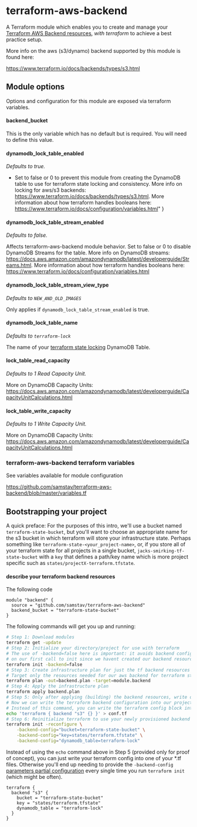 # terraform-aws-backend
A Terraform module which enables you to create and manage your [Terraform AWS Backend resources](https://www.terraform.io/docs/backends/types/s3.html), _with terraform_ to achieve a best practice setup.

More info on the aws (s3/dynamo) backend supported by this module is found here:

https://www.terraform.io/docs/backends/types/s3.html

## Module options

Options and configuration for this module are exposed via terraform variables.


#### backend_bucket

This is the only variable which has no default but is required. You will need to define this value. 

#### dynamodb_lock_table_enabled

_Defaults to true._

- Set to false or 0 to prevent this module from creating the DynamoDB table to use for terraform state locking and consistency. More info on locking for aws/s3 backends: https://www.terraform.io/docs/backends/types/s3.html. More information about how terraform handles booleans here: https://www.terraform.io/docs/configuration/variables.html"
}

#### dynamodb_lock_table_stream_enabled

_Defaults to false._

Affects terraform-aws-backend module behavior. Set to false or 0 to disable DynamoDB Streams for the table. More info on DynamoDB streams: https://docs.aws.amazon.com/amazondynamodb/latest/developerguide/Streams.html. More information about how terraform handles booleans here: https://www.terraform.io/docs/configuration/variables.html


#### dynamodb_lock_table_stream_view_type

_Defaults to `NEW_AND_OLD_IMAGES`_

Only applies if `dynamodb_lock_table_stream_enabled` is true.

#### dynamodb_lock_table_name

_Defaults to `terraform-lock`_

The name of your [terraform state locking](https://www.terraform.io/docs/state/locking.html) DynamoDB Table.

#### lock_table_read_capacity

_Defaults to 1 Read Capacity Unit._

More on DynamoDB Capacity Units: https://docs.aws.amazon.com/amazondynamodb/latest/developerguide/CapacityUnitCalculations.html


#### lock_table_write_capacity
_Defaults to 1 Write Capacity Unit._

More on DynamoDB Capacity Units: https://docs.aws.amazon.com/amazondynamodb/latest/developerguide/CapacityUnitCalculations.html


### terraform-aws-backend terraform variables

See variables available for module configuration

https://github.com/samstav/terraform-aws-backend/blob/master/variables.tf


## Bootstrapping your project

A quick preface: For the purposes of this intro, we'll use a bucket named `terraform-state-bucket`, but you'll want to choose an appropriate name for the s3 bucket in which terraform will store your infrastructure state. Perhaps something like `terraform-state-<your_project-name>`, or, if you store all of your terraform state for all projects in a single bucket, `jacks-smirking-tf-state-bucket` with a `key` that defines a path/key name which is more project specific such as `states/projectX-terraform.tfstate`. 

#### describe your terraform backend resources

The following code 
```hcl
module "backend" {
  source = "github.com/samstav/terraform-aws-backend"
  backend_bucket = "terraform-state-bucket" 
}
```

The following commands will get you up and running:
```bash
# Step 1: Download modules
terraform get -update
# Step 2: Initialize your directory/project for use with terraform
# The use of -backend=false here is important: it avoids backend configuration
# on our first call to init since we havent created our backend resources yet
terraform init -backend=false
# Step 3: Create infrastructure plan for just the tf backend resources
# Target only the resources needed for our aws backend for terraform state/locking
terraform plan -out=backend.plan -target=module.backend
# Step 4: Apply the infrastructure plan
terraform apply backend.plan
# Step 5: Only after applying (building) the backend resources, write our terraform config
# Now we can write the terraform backend configuration into our project
# Instead of this command, you can write the terraform config block into any of your .tf files
echo 'terraform { backend "s3" {} }' > conf.tf
# Step 6: Reinitialize terraform to use your newly provisioned backend
terraform init -reconfigure \
    -backend-config="bucket=terraform-state-bucket" \
    -backend-config="key=states/terraform.tfstate" \
    -backend-config="dynamodb_table=terraform-lock"
```

Instead of using the `echo` command above in Step 5 (provided only for proof of concept), you can just write your terraform config into one of your \*.tf files. Otherwise you'll end up needing to provide the `-backend-config` [parameters partial configuration](https://www.terraform.io/docs/backends/config.html#partial-configuration) every single time you run `terraform init` (which might be often).

```hcl
terraform {
  backend "s3" {
    bucket = "terraform-state-bucket"
    key = "states/terraform.tfstate"
    dynamodb_table = "terraform-lock"
  }
}
```
